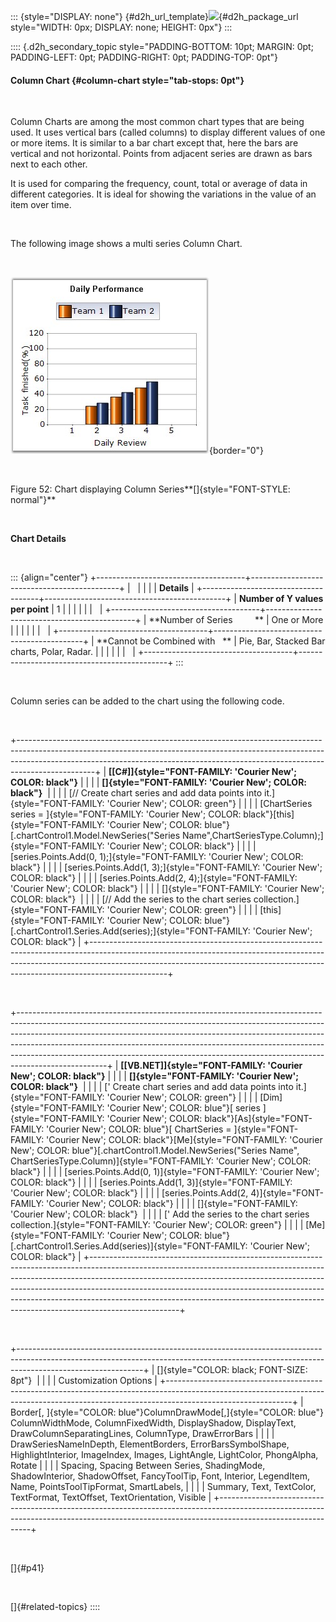 ::: {style="DISPLAY: none"}
[](ms-xhelp:///?Id=d2h_url_template){#d2h_url_template}![](!package_url!){#d2h_package_url style="WIDTH: 0px; DISPLAY: none; HEIGHT: 0px"}
:::

:::: {.d2h_secondary_topic style="PADDING-BOTTOM: 10pt; MARGIN: 0pt; PADDING-LEFT: 0pt; PADDING-RIGHT: 0pt; PADDING-TOP: 0pt"}
#### Column Chart {#column-chart style="tab-stops: 0pt"}

 

Column Charts are among the most common chart types that are being used. It uses vertical bars (called columns) to display different values of one or more items. It is similar to a bar chart except that, here the bars are vertical and not horizontal. Points from adjacent series are drawn as bars next to each other. 

It is used for comparing the frequency, count, total or average of data in different categories. It is ideal for showing the variations in the value of an item over time.

 

The following image shows a multi series Column Chart.

 

![](ImagesExt/image84_54.jpg){border="0"}

 

Figure 52: Chart displaying Column Series**[]{style="FONT-STYLE: normal"}**

 

**Chart Details**

 

::: {align="center"}
+-------------------------------------+---------------------------------------------+
|                                                                                   |
|                                                                                   |
| **Details**                                                                       |
+-------------------------------------+---------------------------------------------+
| **Number of Y values per point**    | 1                                           |
|                                     |                                             |
|                                     |                                             |
+-------------------------------------+---------------------------------------------+
| **Number of Series         **       | One or More                                 |
|                                     |                                             |
|                                     |                                             |
+-------------------------------------+---------------------------------------------+
| **Cannot be Combined with   **      | Pie, Bar, Stacked Bar charts, Polar, Radar. |
|                                     |                                             |
|                                     |                                             |
+-------------------------------------+---------------------------------------------+
:::

 

Column series can be added to the chart using the following code.

 

+-------------------------------------------------------------------------------------------------------------------------------------------------------------------------------------------------------------------------------------------------------------+
| **[\[C#\]]{style="FONT-FAMILY: 'Courier New'; COLOR: black"}**                                                                                                                                                                                              |
|                                                                                                                                                                                                                                                             |
| **[]{style="FONT-FAMILY: 'Courier New'; COLOR: black"}**                                                                                                                                                                                                    |
|                                                                                                                                                                                                                                                             |
| [// Create chart series and add data points into it.]{style="FONT-FAMILY: 'Courier New'; COLOR: green"}                                                                                                                                                     |
|                                                                                                                                                                                                                                                             |
| [ChartSeries series = ]{style="FONT-FAMILY: 'Courier New'; COLOR: black"}[this]{style="FONT-FAMILY: 'Courier New'; COLOR: blue"}[.chartControl1.Model.NewSeries(\"Series Name\",ChartSeriesType.Column);]{style="FONT-FAMILY: 'Courier New'; COLOR: black"} |
|                                                                                                                                                                                                                                                             |
| [series.Points.Add(0, 1);]{style="FONT-FAMILY: 'Courier New'; COLOR: black"}                                                                                                                                                                                |
|                                                                                                                                                                                                                                                             |
| [series.Points.Add(1, 3);]{style="FONT-FAMILY: 'Courier New'; COLOR: black"}                                                                                                                                                                                |
|                                                                                                                                                                                                                                                             |
| [series.Points.Add(2, 4);]{style="FONT-FAMILY: 'Courier New'; COLOR: black"}                                                                                                                                                                                |
|                                                                                                                                                                                                                                                             |
| []{style="FONT-FAMILY: 'Courier New'; COLOR: black"}                                                                                                                                                                                                        |
|                                                                                                                                                                                                                                                             |
| [// Add the series to the chart series collection.]{style="FONT-FAMILY: 'Courier New'; COLOR: green"}                                                                                                                                                       |
|                                                                                                                                                                                                                                                             |
| [this]{style="FONT-FAMILY: 'Courier New'; COLOR: blue"}[.chartControl1.Series.Add(series);]{style="FONT-FAMILY: 'Courier New'; COLOR: black"}                                                                                                               |
+-------------------------------------------------------------------------------------------------------------------------------------------------------------------------------------------------------------------------------------------------------------+

 

+----------------------------------------------------------------------------------------------------------------------------------------------------------------------------------------------------------------------------------------------------------------------------------------------------------------------------------------------------------------------------------------------------------------------------+
| **[\[VB.NET\]]{style="FONT-FAMILY: 'Courier New'; COLOR: black"}**                                                                                                                                                                                                                                                                                                                                                         |
|                                                                                                                                                                                                                                                                                                                                                                                                                            |
| **[]{style="FONT-FAMILY: 'Courier New'; COLOR: black"}**                                                                                                                                                                                                                                                                                                                                                                   |
|                                                                                                                                                                                                                                                                                                                                                                                                                            |
| [\' Create chart series and add data points into it.]{style="FONT-FAMILY: 'Courier New'; COLOR: green"}                                                                                                                                                                                                                                                                                                                    |
|                                                                                                                                                                                                                                                                                                                                                                                                                            |
| [Dim]{style="FONT-FAMILY: 'Courier New'; COLOR: blue"}[ series ]{style="FONT-FAMILY: 'Courier New'; COLOR: black"}[As]{style="FONT-FAMILY: 'Courier New'; COLOR: blue"}[ ChartSeries = ]{style="FONT-FAMILY: 'Courier New'; COLOR: black"}[Me]{style="FONT-FAMILY: 'Courier New'; COLOR: blue"}[.chartControl1.Model.NewSeries(\"Series Name\", ChartSeriesType.Column)]{style="FONT-FAMILY: 'Courier New'; COLOR: black"} |
|                                                                                                                                                                                                                                                                                                                                                                                                                            |
| [series.Points.Add(0, 1)]{style="FONT-FAMILY: 'Courier New'; COLOR: black"}                                                                                                                                                                                                                                                                                                                                                |
|                                                                                                                                                                                                                                                                                                                                                                                                                            |
| [series.Points.Add(1, 3)]{style="FONT-FAMILY: 'Courier New'; COLOR: black"}                                                                                                                                                                                                                                                                                                                                                |
|                                                                                                                                                                                                                                                                                                                                                                                                                            |
| [series.Points.Add(2, 4)]{style="FONT-FAMILY: 'Courier New'; COLOR: black"}                                                                                                                                                                                                                                                                                                                                                |
|                                                                                                                                                                                                                                                                                                                                                                                                                            |
| []{style="FONT-FAMILY: 'Courier New'; COLOR: black"}                                                                                                                                                                                                                                                                                                                                                                       |
|                                                                                                                                                                                                                                                                                                                                                                                                                            |
| [\' Add the series to the chart series collection.]{style="FONT-FAMILY: 'Courier New'; COLOR: green"}                                                                                                                                                                                                                                                                                                                      |
|                                                                                                                                                                                                                                                                                                                                                                                                                            |
| [Me]{style="FONT-FAMILY: 'Courier New'; COLOR: blue"}[.chartControl1.Series.Add(series)]{style="FONT-FAMILY: 'Courier New'; COLOR: black"}                                                                                                                                                                                                                                                                                 |
+----------------------------------------------------------------------------------------------------------------------------------------------------------------------------------------------------------------------------------------------------------------------------------------------------------------------------------------------------------------------------------------------------------------------------+

 

+-------------------------------------------------------------------------------------------------------------------------------------------------------------------------------------------+
| []{style="COLOR: black; FONT-SIZE: 8pt"}                                                                                                                                                  |
|                                                                                                                                                                                           |
| Customization Options                                                                                                                                                                     |
+-------------------------------------------------------------------------------------------------------------------------------------------------------------------------------------------+
| Border[, ]{style="COLOR: blue"}ColumnDrawMode[,]{style="COLOR: blue"} ColumnWidthMode, ColumnFixedWidth, DisplayShadow, DisplayText, DrawColumnSeparatingLines, ColumnType, DrawErrorBars |
|                                                                                                                                                                                           |
| DrawSeriesNameInDepth, ElementBorders, ErrorBarsSymbolShape, HighlightInterior, ImageIndex, Images, LightAngle, LightColor, PhongAlpha, Rotate                                            |
|                                                                                                                                                                                           |
| Spacing, Spacing Between Series, ShadingMode, ShadowInterior, ShadowOffset, FancyToolTip, Font, Interior, LegendItem, Name, PointsToolTipFormat, SmartLabels,                             |
|                                                                                                                                                                                           |
| Summary, Text, TextColor, TextFormat, TextOffset, TextOrientation, Visible                                                                                                                |
+-------------------------------------------------------------------------------------------------------------------------------------------------------------------------------------------+

 

[]{#p41} 

 

[]{#related-topics}
::::
